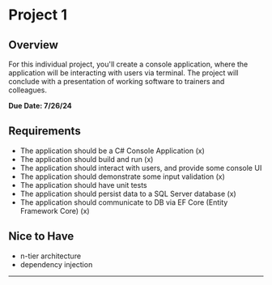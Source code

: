 # Project 1

## Overview

For this individual project, you'll create a console application, where the application will be interacting with users via terminal. The project will conclude with a presentation of working software to trainers and colleagues.

**Due Date: 7/26/24**

## Requirements

- The application should be a C# Console Application (x)
- The application should build and run  (x)
- The application should interact with users, and provide some console UI
- The application should demonstrate some input validation (x)
- The application should have unit tests
- The application should persist data to a SQL Server database (x)
- The application should communicate to DB via EF Core (Entity Framework Core) (x)

## Nice to Have

- n-tier architecture
- dependency injection
****
